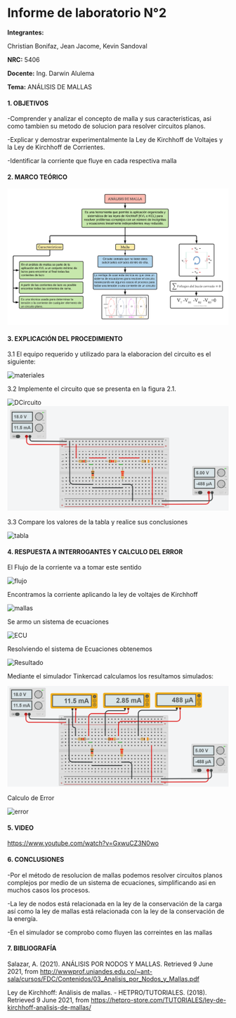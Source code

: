 # Informe de laboratorio N°2
**Integrantes:**

Christian Bonifaz, Jean Jacome, Kevin Sandoval

**NRC:** 5406

**Docente:** Ing. Darwin Alulema

**Tema:** ANÁLISIS DE MALLAS

#### 1. OBJETIVOS 

-Comprender y analizar el concepto de malla y sus caracteristicas, asi como tambien su metodo de solucion para resolver circuitos planos.

-Explicar y demostrar experimentalmente la Ley de Kirchhoff de Voltajes y la Ley de Kirchhoff de Corrientes.

-Identificar la corriente que fluye en cada respectiva malla

#### 2. MARCO TEÓRICO 

<img src="imagenes/malla.png">

#### 3. EXPLICACIÓN DEL PROCEDIMIENTO
3.1 El equipo requerido y utilizado para la elaboracion del circuito es el siguiente:

![materiales](https://user-images.githubusercontent.com/84586968/121449049-993db900-c95e-11eb-907d-aba4af4aab30.png)

3.2 Implemente el circuito que se presenta en la figura 2.1.

![DCircuito](https://user-images.githubusercontent.com/84586968/121449055-9b077c80-c95e-11eb-9498-f4293c17eb78.png)
<img src="imagenes/SCircuito.png" width="600">


3.3 Compare los valores de la tabla y realice sus conclusiones

![tabla](https://user-images.githubusercontent.com/84586968/121449753-09990a00-c960-11eb-991c-5f74692ec33f.png)

#### 4. RESPUESTA A INTERROGANTES Y CALCULO DEL ERROR 
El Flujo de la corriente va a tomar este sentido

![flujo](https://user-images.githubusercontent.com/84586968/121452083-6a2a4600-c964-11eb-8ec1-4e8d9f7ed2bb.png)

Encontramos la corriente aplicando la ley de voltajes de Kirchhoff

![mallas](https://user-images.githubusercontent.com/84586968/121451776-c345aa00-c963-11eb-8644-46c5f0ebbd4a.png)

Se armo un sistema de ecuaciones

![ECU](https://user-images.githubusercontent.com/84586968/121452383-f3417d00-c964-11eb-8a6b-b83a09d35fb1.png)

Resolviendo el sistema de Ecuaciones obtenemos

![Resultado](https://user-images.githubusercontent.com/84586968/121452387-f472aa00-c964-11eb-9913-1dfe45848fcb.png)

Mediante el simulador Tinkercad calculamos los resultamos simulados:

<img src="imagenes/Muestra.png" width="600">

Calculo de Error

![error](https://user-images.githubusercontent.com/84586968/121453237-71eaea00-c966-11eb-8f89-e8eedbd87244.png)

#### 5. VIDEO

https://www.youtube.com/watch?v=GxwuCZ3N0wo

#### 6. CONCLUSIONES 

-Por el método de resolucion de mallas podemos resolver circuitos planos complejos por medio de un sistema de ecuaciones, simplificando asi en muchos casos los procesos.

-La ley de nodos está relacionada en la ley de la conservación de la carga así como la ley de mallas está relacionada con la ley de la conservación de la energía.

-En el simulador se comprobo como fluyen las correintes en las mallas


#### 7. BIBLIOGRAFÍA

Salazar, A. (2021). ANÁLISIS POR NODOS Y MALLAS. Retrieved 9 June 2021, from http://wwwprof.uniandes.edu.co/~ant-sala/cursos/FDC/Contenidos/03_Analisis_por_Nodos_y_Mallas.pdf

Ley de Kirchhoff: Análisis de mallas. - HETPRO/TUTORIALES. (2018). Retrieved 9 June 2021, from https://hetpro-store.com/TUTORIALES/ley-de-kirchhoff-analisis-de-mallas/
